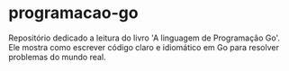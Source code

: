 # programacao-go
Repositório dedicado a leitura do livro 'A linguagem de Programação Go'.  Ele mostra como escrever código claro e idiomático em Go para resolver problemas do mundo real.
